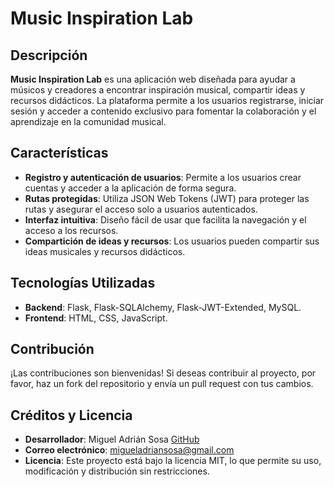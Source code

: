 # Music Inspiration Lab

## Descripción
**Music Inspiration Lab** es una aplicación web diseñada para ayudar a músicos y creadores a encontrar inspiración musical, compartir ideas y recursos didácticos. La plataforma permite a los usuarios registrarse, iniciar sesión y acceder a contenido exclusivo para fomentar la colaboración y el aprendizaje en la comunidad musical.

## Características
- **Registro y autenticación de usuarios**: Permite a los usuarios crear cuentas y acceder a la aplicación de forma segura.
- **Rutas protegidas**: Utiliza JSON Web Tokens (JWT) para proteger las rutas y asegurar el acceso solo a usuarios autenticados.
- **Interfaz intuitiva**: Diseño fácil de usar que facilita la navegación y el acceso a los recursos.
- **Compartición de ideas y recursos**: Los usuarios pueden compartir sus ideas musicales y recursos didácticos.

## Tecnologías Utilizadas
- **Backend**: Flask, Flask-SQLAlchemy, Flask-JWT-Extended, MySQL.
- **Frontend**: HTML, CSS, JavaScript.

## Contribución
¡Las contribuciones son bienvenidas! Si deseas contribuir al proyecto, por favor, haz un fork del repositorio y envía un pull request con tus cambios.

## Créditos y Licencia
- **Desarrollador**: Miguel Adrián Sosa [GitHub](https://github.com/miguesosa)
- **Correo electrónico**: migueladriansosa@gmail.com
- **Licencia**: Este proyecto está bajo la licencia MIT, lo que permite su uso, modificación y distribución sin restricciones.
